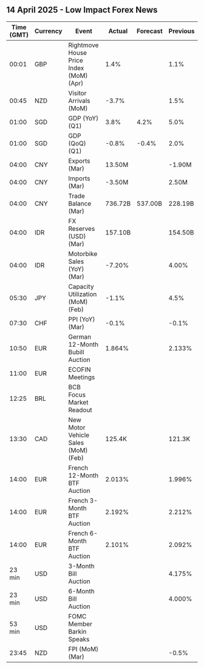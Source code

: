 ## 14 April 2025 - Low Impact Forex News

| Time (GMT) | Currency | Event | Actual | Forecast | Previous |
|------|----------|-------|--------|----------|----------|
| 00:01 | GBP | Rightmove House Price Index (MoM) (Apr) | 1.4% |  | 1.1% |
| 00:45 | NZD | Visitor Arrivals (MoM) | -3.7% |  | 1.5% |
| 01:00 | SGD | GDP (YoY) (Q1) | 3.8% | 4.2% | 5.0% |
| 01:00 | SGD | GDP (QoQ) (Q1) | -0.8% | -0.4% | 2.0% |
| 04:00 | CNY | Exports (Mar) | 13.50M |  | -1.90M |
| 04:00 | CNY | Imports (Mar) | -3.50M |  | 2.50M |
| 04:00 | CNY | Trade Balance (Mar) | 736.72B | 537.00B | 228.19B |
| 04:00 | IDR | FX Reserves (USD) (Mar) | 157.10B |  | 154.50B |
| 04:00 | IDR | Motorbike Sales (YoY) (Mar) | -7.20% |  | 4.00% |
| 05:30 | JPY | Capacity Utilization (MoM) (Feb) | -1.1% |  | 4.5% |
| 07:30 | CHF | PPI (YoY) (Mar) | -0.1% |  | -0.1% |
| 10:50 | EUR | German 12-Month Bubill Auction | 1.864% |  | 2.133% |
| 11:00 | EUR | ECOFIN Meetings |  |  |  |
| 12:25 | BRL | BCB Focus Market Readout |  |  |  |
| 13:30 | CAD | New Motor Vehicle Sales (MoM) (Feb) | 125.4K |  | 121.3K |
| 14:00 | EUR | French 12-Month BTF Auction | 2.013% |  | 1.996% |
| 14:00 | EUR | French 3-Month BTF Auction | 2.192% |  | 2.212% |
| 14:00 | EUR | French 6-Month BTF Auction | 2.101% |  | 2.092% |
| 23 min | USD | 3-Month Bill Auction |  |  | 4.175% |
| 23 min | USD | 6-Month Bill Auction |  |  | 4.000% |
| 53 min | USD | FOMC Member Barkin Speaks |  |  |  |
| 23:45 | NZD | FPI (MoM) (Mar) |  |  | -0.5% |

